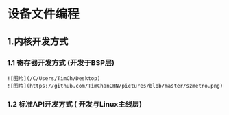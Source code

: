 <!--
 * @Description: 设备文件编程笔记
 * @Author: your name
 * @Date: 2019-09-15 22:58:56
 * @LastEditTime: 2019-09-16 17:23:14
 * @LastEditors: Please set LastEditors
 -->

# 设备文件编程

## 1.内核开发方式
### 1.1 寄存器开发方式 (__开发于BSP层__)

    ![图片](/C/Users/TimCh/Desktop)
    ![图片](https://github.com/TimChanCHN/pictures/blob/master/szmetro.png)

### 1.2 标准API开发方式  ( __开发与Linux主线层__)




